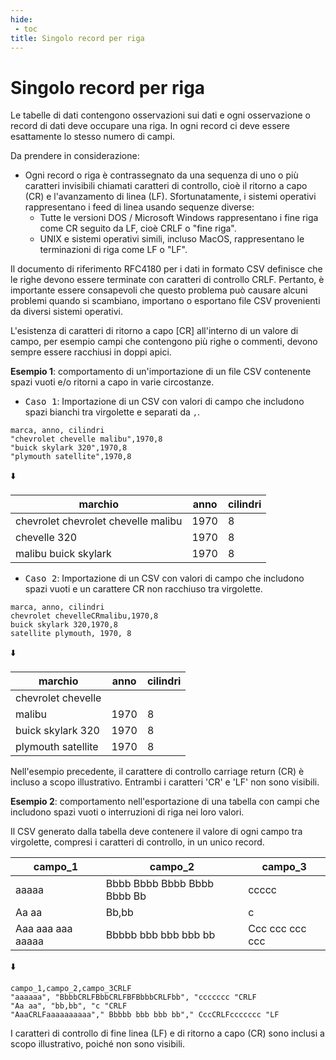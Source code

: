```yaml
---
hide:
 - toc
title: Singolo record per riga
---
```


# Singolo record per riga

Le tabelle di dati contengono osservazioni sui dati e ogni osservazione o record di dati deve occupare una riga. In ogni record ci deve essere esattamente lo stesso numero di campi.

Da prendere in considerazione:

- Ogni record o riga è contrassegnato da una sequenza di uno o più caratteri invisibili chiamati caratteri di controllo, cioè il ritorno a capo (CR) e l'avanzamento di linea (LF). Sfortunatamente, i sistemi operativi rappresentano i feed di linea usando sequenze diverse:
   - Tutte le versioni DOS / Microsoft Windows rappresentano i fine riga come CR seguito da LF, cioè CRLF o "fine riga". 
   - UNIX e sistemi operativi simili, incluso MacOS, rappresentano le terminazioni di riga come LF o "LF".

Il documento di riferimento RFC4180 per i dati in formato CSV definisce che le righe devono essere terminate con caratteri di controllo CRLF. Pertanto, è importante essere consapevoli che questo problema può causare alcuni problemi quando si scambiano, importano o esportano file CSV provenienti da diversi sistemi operativi.

L'esistenza di caratteri di ritorno a capo [CR] all'interno di un valore di campo, per esempio campi che contengono più righe o commenti, devono sempre essere racchiusi in doppi apici.

**Esempio 1**: comportamento di un'importazione di un file CSV contenente spazi vuoti e/o ritorni a capo in varie circostanze.

- <kbd>Caso 1</kbd>: Importazione di un CSV con valori di campo che includono spazi bianchi tra virgolette e separati da `,`.

```
marca, anno, cilindri
"chevrolet chevelle malibu",1970,8 
"buick skylark 320",1970,8 
"plymouth satellite",1970,8
```

:arrow_down:

|marchio|anno|cilindri|
|-------|----|--------|
|chevrolet chevrolet chevelle malibu|1970|8|
|chevelle 320|1970|8|
|malibu buick skylark|1970|8|

- <kbd>Caso 2</kbd>: Importazione di un CSV con valori di campo che includono spazi vuoti e un carattere CR non racchiuso tra virgolette.

```
marca, anno, cilindri
chevrolet chevelleCRmalibu,1970,8 
buick skylark 320,1970,8
satellite plymouth, 1970, 8
```

:arrow_down:

|marchio|anno|cilindri|
|-------|----|--------|
|chevrolet chevelle| | |
|malibu|1970|8|
|buick skylark 320|1970|8|
|plymouth satellite|1970|8|

Nell'esempio precedente, il carattere di controllo carriage return (CR) è incluso a scopo illustrativo. Entrambi i caratteri 'CR' e 'LF' non sono visibili.


**Esempio 2**: comportamento nell'esportazione di una tabella con campi che includono spazi vuoti o interruzioni di riga nei loro valori.

Il CSV generato dalla tabella deve contenere il valore di ogni campo tra virgolette, compresi i caratteri di controllo, in un unico record.

|campo_1|campo_2|campo_3|
|-------|-------|-------|
|aaaaa|Bbbb Bbbb Bbbb Bbbb Bbbb Bb|ccccc|
|Aa aa|Bb,bb|c|
|Aaa aaa aaa aaaaa|Bbbbb bbb bbb bbb bb|Ccc ccc ccc ccc|

:arrow_down:

```
campo_1,campo_2,campo_3CRLF
"aaaaaa", "BbbbCRLFBbbCRLFBFBbbbCRLFbb", "ccccccc "CRLF
"Aa aa", "bb,bb", "c "CRLF
"AaaCRLFaaaaaaaaaa"," Bbbbb bbb bbb bb"," CccCRLFccccccc "LF
```

I caratteri di controllo di fine linea (LF) e di ritorno a capo (CR) sono inclusi a scopo illustrativo, poiché non sono visibili.

